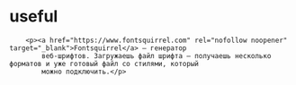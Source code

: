 # useful


        <p><a href="https://www.fontsquirrel.com" rel="nofollow noopener" target="_blank">Fontsquirrel</a> — генератор
            веб-шрифтов. Загружаешь файл шрифта — получаешь несколько форматов и уже готовый файл со стилями, который
            можно подключить.</p>
